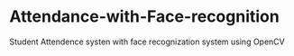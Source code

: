 # Attendance-with-Face-recognition
 Student Attendence systen with face recognization system using OpenCV
